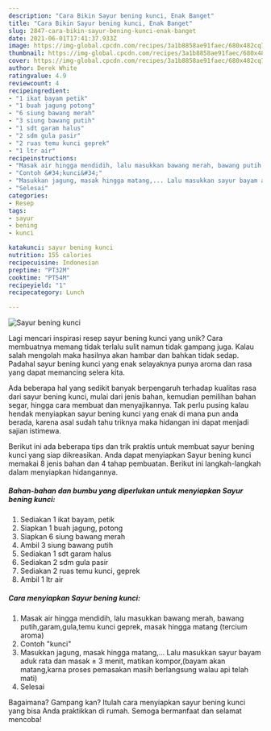 ```yaml
---
description: "Cara Bikin Sayur bening kunci, Enak Banget"
title: "Cara Bikin Sayur bening kunci, Enak Banget"
slug: 2847-cara-bikin-sayur-bening-kunci-enak-banget
date: 2021-06-01T17:41:37.933Z
image: https://img-global.cpcdn.com/recipes/3a1b8858ae91faec/680x482cq70/sayur-bening-kunci-foto-resep-utama.jpg
thumbnail: https://img-global.cpcdn.com/recipes/3a1b8858ae91faec/680x482cq70/sayur-bening-kunci-foto-resep-utama.jpg
cover: https://img-global.cpcdn.com/recipes/3a1b8858ae91faec/680x482cq70/sayur-bening-kunci-foto-resep-utama.jpg
author: Derek White
ratingvalue: 4.9
reviewcount: 4
recipeingredient:
- "1 ikat bayam petik"
- "1 buah jagung potong"
- "6 siung bawang merah"
- "3 siung bawang putih"
- "1 sdt garam halus"
- "2 sdm gula pasir"
- "2 ruas temu kunci geprek"
- "1 ltr air"
recipeinstructions:
- "Masak air hingga mendidih, lalu masukkan bawang merah, bawang putih,garam,gula,temu kunci geprek, masak hingga matang (tercium aroma)"
- "Contoh &#34;kunci&#34;"
- "Masukkan jagung, masak hingga matang,... Lalu masukkan sayur bayam aduk rata dan masak ± 3 menit, matikan kompor,(bayam akan matang,karna proses pemasakan masih berlangsung walau api telah mati)"
- "Selesai"
categories:
- Resep
tags:
- sayur
- bening
- kunci

katakunci: sayur bening kunci 
nutrition: 155 calories
recipecuisine: Indonesian
preptime: "PT32M"
cooktime: "PT54M"
recipeyield: "1"
recipecategory: Lunch

---
```



![Sayur bening kunci](https://img-global.cpcdn.com/recipes/3a1b8858ae91faec/680x482cq70/sayur-bening-kunci-foto-resep-utama.jpg)

Lagi mencari inspirasi resep sayur bening kunci yang unik? Cara membuatnya memang tidak terlalu sulit namun tidak gampang juga. Kalau salah mengolah maka hasilnya akan hambar dan bahkan tidak sedap. Padahal sayur bening kunci yang enak selayaknya punya aroma dan rasa yang dapat memancing selera kita.

Ada beberapa hal yang sedikit banyak berpengaruh terhadap kualitas rasa dari sayur bening kunci, mulai dari jenis bahan, kemudian pemilihan bahan segar, hingga cara membuat dan menyajikannya. Tak perlu pusing kalau hendak menyiapkan sayur bening kunci yang enak di mana pun anda berada, karena asal sudah tahu triknya maka hidangan ini dapat menjadi sajian istimewa.




Berikut ini ada beberapa tips dan trik praktis untuk membuat sayur bening kunci yang siap dikreasikan. Anda dapat menyiapkan Sayur bening kunci memakai 8 jenis bahan dan 4 tahap pembuatan. Berikut ini langkah-langkah dalam menyiapkan hidangannya.

<!--inarticleads1-->

##### Bahan-bahan dan bumbu yang diperlukan untuk menyiapkan Sayur bening kunci:

1. Sediakan 1 ikat bayam, petik
1. Siapkan 1 buah jagung, potong
1. Siapkan 6 siung bawang merah
1. Ambil 3 siung bawang putih
1. Sediakan 1 sdt garam halus
1. Sediakan 2 sdm gula pasir
1. Sediakan 2 ruas temu kunci, geprek
1. Ambil 1 ltr air




<!--inarticleads2-->

##### Cara menyiapkan Sayur bening kunci:

1. Masak air hingga mendidih, lalu masukkan bawang merah, bawang putih,garam,gula,temu kunci geprek, masak hingga matang (tercium aroma)
1. Contoh &#34;kunci&#34;
1. Masukkan jagung, masak hingga matang,... Lalu masukkan sayur bayam aduk rata dan masak ± 3 menit, matikan kompor,(bayam akan matang,karna proses pemasakan masih berlangsung walau api telah mati)
1. Selesai




Bagaimana? Gampang kan? Itulah cara menyiapkan sayur bening kunci yang bisa Anda praktikkan di rumah. Semoga bermanfaat dan selamat mencoba!
